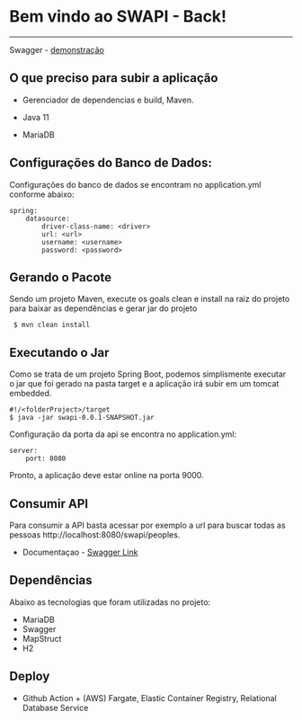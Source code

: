 Bem vindo ao SWAPI - Back!
===================

----------
Swagger - [demonstração](http://lb-spring-itau-315118071.us-east-2.elb.amazonaws.com:8080/swapi/swagger-ui/index.html)

## O que preciso para subir a aplicação

- Gerenciador de dependencias e build, Maven.

- Java 11

- MariaDB

## Configurações do Banco de Dados:

Configurações do banco de dados se encontram no application.yml conforme abaixo:

    spring:
        datasource:
            driver-class-name: <driver>
            url: <url>
            username: <username>
            password: <password>
    
## Gerando o Pacote
Sendo um projeto Maven, execute os goals clean e install na raiz do projeto para baixar as dependências e gerar jar do projeto

     $ mvn clean install
     
## Executando o Jar

Como se trata de um projeto Spring Boot, podemos simplismente executar o jar que foi gerado na pasta target e a 
aplicação irá subir em um tomcat embedded.

    #!/<folderProject>/target
    $ java -jar swapi-0.0.1-SNAPSHOT.jar

Configuração da porta da api se encontra no application.yml:
		
	server:
	    port: 8080

Pronto, a aplicação deve estar online na porta 9000.

## Consumir API

Para consumir a API basta acessar por exemplo a url para buscar todas as pessoas http://localhost:8080/swapi/peoples.
 - Documentaçao - [Swagger Link](http://lb-spring-itau-315118071.us-east-2.elb.amazonaws.com:8080/swapi/swagger-ui/index.html)

Dependências
-------------------
Abaixo as tecnologias que foram utilizadas no projeto:

 - MariaDB
 - Swagger
 - MapStruct
 - H2
 
Deploy
------------------- 
 - Github Action + (AWS) Fargate, Elastic Container Registry, Relational Database Service
